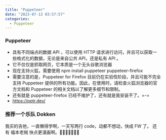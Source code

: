 ```yaml
---
title: "Puppeteer"
date: "2023-07-13 03:57:57"
categories:
  - Puppeteer
---
```

### Puppeteer
- 具有不同端点的数据 API ，可以使用 HTTP 请求进行访问，并且可以获取一些格式化的数据，无论是来自公共 API，还是私有 API 。
- 它不仅仅是抓取网页，它本质是一个无头谷歌浏览器
- 现在支持火狐，需要使用 npm install puppeteer puppeteer-firefox
- 需要注意的是，Puppeteer for Firefox 目前仍在实验性阶段，并且可能不完全支持 Puppeteer 提供的所有功能。因此，在使用时，请检查火狐浏览器的官方文档和 Puppeteer 的相关文档以了解更多细节和限制。
- 还有就是 puppeteer-firefox 已经不维护了，还有就是我安装不了。=-=
- https://pptr.dev/

### 推荐一个乐队 Dokken

我买的吉他，一直懒得学啊，一天写两行 code，动都不想动，快成 FW 了。
还有 福本老贼 快点更漫画啊。🦄🦄🦄🦄🦄🦄🦄 



